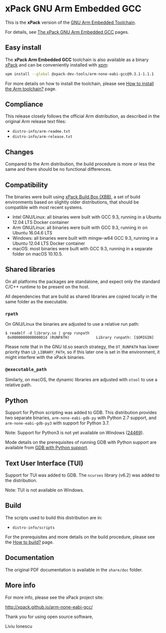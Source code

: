 # xPack GNU Arm Embedded GCC

This is the **xPack** version of the
[GNU Arm Embedded Toolchain](https://developer.arm.com/open-source/gnu-toolchain/gnu-rm).

For details, see
[The xPack GNU Arm Embedded GCC](https://xpack.github.io/arm-none-eabi-gcc/) pages.

## Easy install

The **xPack Arm Embedded GCC** toolchain is also available as a
binary [xPack](https://www.npmjs.com/package/@xpack-dev-tools/arm-none-eabi-gcc)
and can be conveniently installed with [xpm](https://www.npmjs.com/package/xpm):

```sh
xpm install --global @xpack-dev-tools/arm-none-eabi-gcc@9.3.1-1.1.1
```

For more details on how to install the toolchain, please see
[How to install the Arm toolchain?](http://xpack.github.io/arm-none-eabi-gcc/install/) page.

## Compliance

This release closely follows the official Arm distribution, as described
in the original Arm release text files:

- `distro-info/arm-readme.txt`
- `distro-info/arm-release.txt`

## Changes

Compared to the Arm distribution, the build procedure is more or less the
same and there should be no functional differences.

## Compatibility

The binaries were built using
[xPack Build Box (XBB)](https://github.com/xpack/xpack-build-box), a set
of build environments based on slightly older distributions, that should be
compatible with most recent systems.

- Intel GNU/Linux: all binaries were built with GCC 9.3, running in a
  Ubuntu 12.04 LTS Docker container
- Arm GNU/Linux: all binaries were built with GCC 9.3, running in on Ubuntu
  16.04.6 LTS
- Windows: all binaries were built with mingw-w64 GCC 9.3, running in a
  Ubuntu 12.04 LTS Docker container
- macOS: most binaries were built with GCC 9.3, running in a separate
  folder on macOS 10.10.5.

## Shared libraries

On all platforms the packages are standalone, and expect only the standard
C/C++ runtime to be present on the host.

All dependencies that are build as shared libraries are copied locally in the
same folder as the executable.

### `rpath`

On GNU/Linux the binaries are adjusted to use a relative run path:

```console
$ readelf -d library.so | grep runpath
 0x000000000000001d (RUNPATH)            Library runpath: [$ORIGIN]
```

Please note that in the GNU ld.so search strategy, the `DT_RUNPATH` has
lower priority than `LD_LIBRARY_PATH`, so if this later one is set
in the environment, it might interfere with the xPack binaries.

### `@executable_path`

Similarly, on macOS, the dynamic libraries are adjusted with `otool` to use a
relative path.

## Python

Support for Python scripting was added to GDB. This distribution provides
two separate binaries,
`arm-none-eabi-gdb-py` with Python 2.7 support, and `arm-none-eabi-gdb-py3` with
support for Python 3.7.

Note: Support for Python3 is not yet available on Windows
([24469](https://sourceware.org/bugzilla/show_bug.cgi?id=24469)).

Mode details on the prerequisites of running GDB with Python support are
available from
[GDB with Python support](https://xpack.github.io/arm-none-eabi-gcc/python/).

## Text User Interface (TUI)

Support for TUI was added to GDB. The `ncurses` library (v6.2) was added to
the distribution.

Note: TUI is not available on Windows.

## Build

The scripts used to build this distribution are in:

- `distro-info/scripts`

For the prerequisites and more details on the build procedure, please see the
[How to build?](https://github.com/xpack-dev-tools/arm-none-eabi-gcc-xpack/blob/xpack/README-BUILD.md) page.

## Documentation

The original PDF documentation is available in the `share/doc` folder.

## More info

For more info, please see the xPack project site:

  http://xpack.github.io/arm-none-eabi-gcc/

Thank you for using open source software,

Liviu Ionescu
